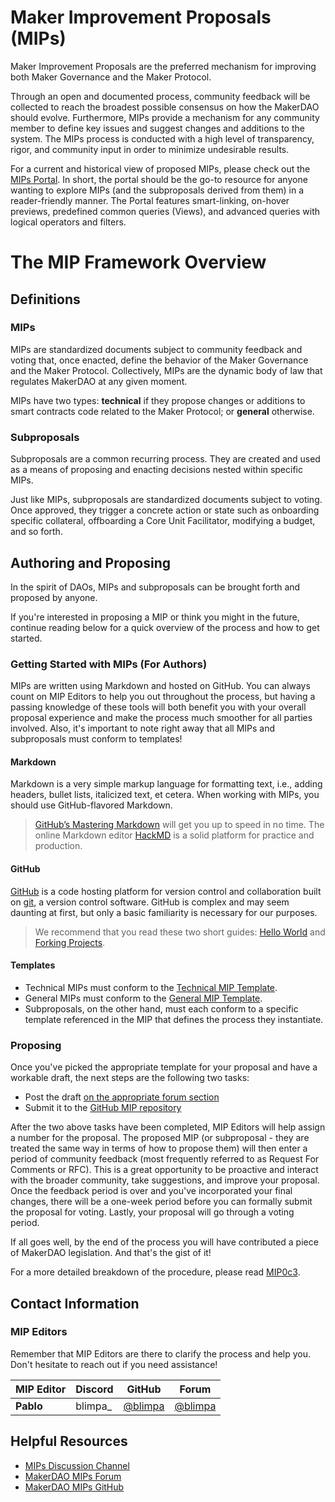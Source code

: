 # Maker Improvement Proposals (MIPs)

Maker Improvement Proposals are the preferred mechanism for improving both Maker Governance and the Maker Protocol.

Through an open and documented process, community feedback will be collected to reach the broadest possible consensus on how the MakerDAO should evolve. Furthermore, MIPs provide a mechanism for any community member to define key issues and suggest changes and additions to the system. The MIPs process is conducted with a high level of transparency, rigor, and community input in order to minimize undesirable results. 

For a current and historical view of proposed MIPs, please check out the [MIPs Portal](https://mips.makerdao.com/). In short, the portal should be the go-to resource for anyone wanting to explore MIPs (and the subproposals derived from them) in a reader-friendly manner. The Portal features smart-linking, on-hover previews, predefined common queries (Views), and advanced queries with logical operators and filters.

# The MIP Framework Overview

## Definitions

### MIPs

MIPs are standardized documents subject to community feedback and voting that, once enacted, define the behavior of the Maker Governance and the Maker Protocol. Collectively, MIPs are the dynamic body of law that regulates MakerDAO at any given moment.

MIPs have two types: **technical** if they propose changes or additions to smart contracts code related to the Maker Protocol; or **general** otherwise.

### Subproposals

Subproposals are a common recurring process. They are created and used as a means of proposing and enacting decisions nested within specific MIPs.

Just like MIPs, subproposals are standardized documents subject to voting. Once approved, they trigger a concrete action or state such as onboarding specific collateral, offboarding a Core Unit Facilitator, modifying a budget, and so forth.

## Authoring and Proposing

In the spirit of DAOs, MIPs and subproposals can be brought forth and proposed by anyone. 

If you're interested in proposing a MIP or think you might in the future, continue reading below for a quick overview of the process and how to get started. 

### Getting Started with MIPs (For Authors)

MIPs are written using Markdown and hosted on GitHub. You can always count on MIP Editors to help you out throughout the process, but having a passing knowledge of these tools will both benefit you with your overall proposal experience and make the process much smoother for all parties involved. Also, it's important to note right away that all MIPs and subproposals must conform to templates!

#### Markdown

Markdown is a very simple markup language for formatting text, i.e., adding headers, bullet lists, italicized text, et cetera. When working with MIPs, you should use GitHub-flavored Markdown.

> [GitHub’s Mastering Markdown](https://guides.github.com/features/mastering-markdown/) will get you up to speed in no time. The online Markdown editor [HackMD](https://hackmd.io/) is a solid platform for practice and production.

#### GitHub

[GitHub](https://github.com/) is a code hosting platform for version control and collaboration built on [git](https://git-scm.com/), a version control software. GitHub is complex and may seem daunting at first, but only a basic familiarity is necessary for our purposes.

> We recommend that you read these two short guides: [Hello World](https://guides.github.com/activities/hello-world/) and [Forking Projects](https://guides.github.com/activities/forking/).

#### Templates

- Technical MIPs must conform to the [Technical MIP Template](https://github.com/makerdao/mips/blob/master/MIP0/Technical-MIP-Template.md). 
- General MIPs must conform to the [General MIP Template](https://github.com/makerdao/mips/blob/master/MIP0/General-MIP-Template.md).
- Subproposals, on the other hand, must each conform to a specific template referenced in the MIP that defines the process they instantiate.

### Proposing

Once you've picked the appropriate template for your proposal and have a workable draft, the next steps are the following two tasks:
- Post the draft [on the appropriate forum section](https://forum.makerdao.com/c/mips/14)
- Submit it to the [GitHub MIP repository](https://github.com/makerdao/mips)

After the two above tasks have been completed, MIP Editors will help assign a number for the proposal. The proposed MIP (or subproposal - they are treated the same way in terms of how to propose them) will then enter a period of community feedback (most frequently referred to as Request For Comments or RFC). This is a great opportunity to be proactive and interact with the broader community, take suggestions, and improve your proposal. Once the feedback period is over and you've incorporated your final changes, there will be a one-week period before you can formally submit the proposal for voting. Lastly, your proposal will go through a voting period. 

If all goes well, by the end of the process you will have contributed a piece of MakerDAO legislation. And that's the gist of it! 

For a more detailed breakdown of the procedure, please read [MIP0c3](https://mips.makerdao.com/mips/details/MIP0#mip0c3-the-mip-lifecycle).

## Contact Information 

### MIP Editors

Remember that MIP Editors are there to clarify the process and help you. Don't hesitate to reach out if you need assistance!

| MIP Editor | Discord | GitHub | Forum |
|-|-|-|-|
| **Pablo** | blimpa_ | [@blimpa](https://github.com/blimpa) | [@blimpa](https://forum.makerdao.com/u/blimpa/summary) |

## Helpful Resources 

* [MIPs Discussion Channel](https://go.rocket.chat/invite?host=chat.makerdao.com&path=invite%2FNPEuhW)
* [MakerDAO MIPs Forum](https://forum.makerdao.com/c/mips/14)
* [MakerDAO MIPs GitHub](https://github.com/makerdao/mips)
